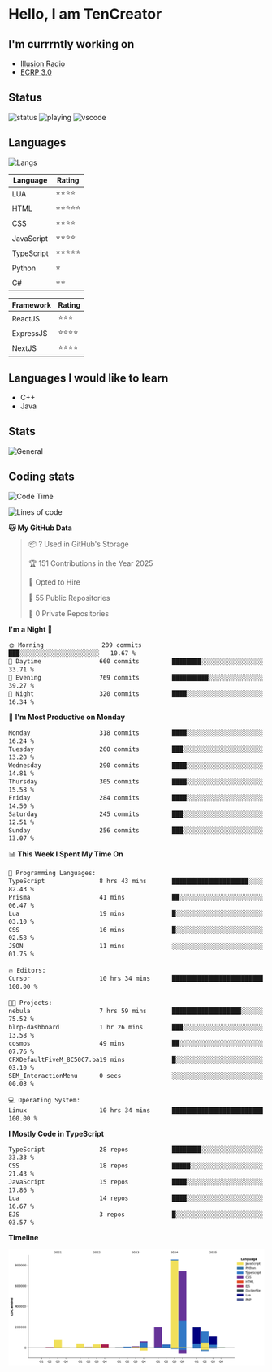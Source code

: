 # Hello, I am TenCreator

## I'm currrntly working on
- [Illusion Radio](https://illusionradio.co.uk/)
- [ECRP 3.0](http://github.com/Emerald-Coast-Roleplay/)

## Status
![status](https://api.statusbadges.me/badge/status/518334475038359555?simple=true&style=for-the-badge)
![playing](https://api.statusbadges.me/badge/playing/518334475038359555?style=for-the-badge)
![vscode](https://api.statusbadges.me/badge/vscode/518334475038359555?style=for-the-badge)

## Languages
![Langs](https://github-readme-stats.vercel.app/api/top-langs/?username=tencreator&layout=compact&theme=radical)


|Language|Rating|
|--------|------|
|LUA|⭐️⭐️⭐️⭐️|
|HTML|⭐️⭐️⭐️⭐️⭐️|
|CSS|⭐️⭐️⭐️⭐️|
|JavaScript|⭐️⭐️⭐️⭐️|
|TypeScript|⭐️⭐️⭐️⭐️⭐️|
|Python|⭐️|
|C#|⭐️⭐️ |

|Framework|Rating|
|--------|------|
|ReactJS|⭐️⭐️⭐|
|ExpressJS|⭐️⭐️⭐️⭐️|
|NextJS|⭐️⭐️⭐⭐️|

## Languages I would like to learn
- C++
- Java

## Stats
![General](https://github-readme-stats.vercel.app/api?username=tencreator&show_icons=true&theme=radical)

## Coding stats

<!--START_SECTION:waka-->
![Code Time](http://img.shields.io/badge/Code%20Time-451%20hrs%2035%20mins-blue)

![Lines of code](https://img.shields.io/badge/From%20Hello%20World%20I%27ve%20Written-1.9%20million%20lines%20of%20code-blue)

**🐱 My GitHub Data** 

> 📦 ? Used in GitHub's Storage 
 > 
> 🏆 151 Contributions in the Year 2025
 > 
> 💼 Opted to Hire
 > 
> 📜 55 Public Repositories 
 > 
> 🔑 0 Private Repositories 
 > 
**I'm a Night 🦉** 

```text
🌞 Morning                209 commits         ███░░░░░░░░░░░░░░░░░░░░░░   10.67 % 
🌆 Daytime                660 commits         ████████░░░░░░░░░░░░░░░░░   33.71 % 
🌃 Evening                769 commits         ██████████░░░░░░░░░░░░░░░   39.27 % 
🌙 Night                  320 commits         ████░░░░░░░░░░░░░░░░░░░░░   16.34 % 
```
📅 **I'm Most Productive on Monday** 

```text
Monday                   318 commits         ████░░░░░░░░░░░░░░░░░░░░░   16.24 % 
Tuesday                  260 commits         ███░░░░░░░░░░░░░░░░░░░░░░   13.28 % 
Wednesday                290 commits         ████░░░░░░░░░░░░░░░░░░░░░   14.81 % 
Thursday                 305 commits         ████░░░░░░░░░░░░░░░░░░░░░   15.58 % 
Friday                   284 commits         ████░░░░░░░░░░░░░░░░░░░░░   14.50 % 
Saturday                 245 commits         ███░░░░░░░░░░░░░░░░░░░░░░   12.51 % 
Sunday                   256 commits         ███░░░░░░░░░░░░░░░░░░░░░░   13.07 % 
```


📊 **This Week I Spent My Time On** 

```text
💬 Programming Languages: 
TypeScript               8 hrs 43 mins       █████████████████████░░░░   82.43 % 
Prisma                   41 mins             ██░░░░░░░░░░░░░░░░░░░░░░░   06.47 % 
Lua                      19 mins             █░░░░░░░░░░░░░░░░░░░░░░░░   03.10 % 
CSS                      16 mins             █░░░░░░░░░░░░░░░░░░░░░░░░   02.58 % 
JSON                     11 mins             ░░░░░░░░░░░░░░░░░░░░░░░░░   01.75 % 

🔥 Editors: 
Cursor                   10 hrs 34 mins      █████████████████████████   100.00 % 

🐱‍💻 Projects: 
nebula                   7 hrs 59 mins       ███████████████████░░░░░░   75.52 % 
blrp-dashboard           1 hr 26 mins        ███░░░░░░░░░░░░░░░░░░░░░░   13.58 % 
cosmos                   49 mins             ██░░░░░░░░░░░░░░░░░░░░░░░   07.76 % 
CFXDefaultFiveM_8C50C7.ba19 mins             █░░░░░░░░░░░░░░░░░░░░░░░░   03.10 % 
SEM_InteractionMenu      0 secs              ░░░░░░░░░░░░░░░░░░░░░░░░░   00.03 % 

💻 Operating System: 
Linux                    10 hrs 34 mins      █████████████████████████   100.00 % 
```

**I Mostly Code in TypeScript** 

```text
TypeScript               28 repos            ████████░░░░░░░░░░░░░░░░░   33.33 % 
CSS                      18 repos            █████░░░░░░░░░░░░░░░░░░░░   21.43 % 
JavaScript               15 repos            ████░░░░░░░░░░░░░░░░░░░░░   17.86 % 
Lua                      14 repos            ████░░░░░░░░░░░░░░░░░░░░░   16.67 % 
EJS                      3 repos             █░░░░░░░░░░░░░░░░░░░░░░░░   03.57 % 
```



**Timeline**

![Lines of Code chart](https://raw.githubusercontent.com/tencreator/tencreator/main/assets/bar_graph.png)


<!--END_SECTION:waka-->
